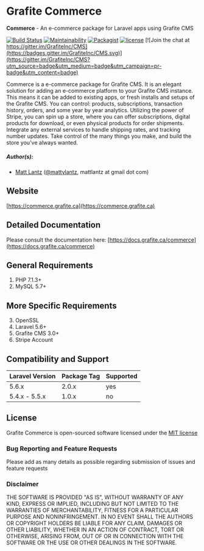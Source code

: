 # Grafite Commerce

**Commerce** - An e-commerce package for Laravel apps using Grafite CMS

[![Build Status](https://travis-ci.org/GrafiteInc/Commerce.svg?branch=master)](https://travis-ci.org/GrafiteInc/Commerce)
[![Maintainability](https://api.codeclimate.com/v1/badges/f28b73ebf600f2db7f48/maintainability)](https://codeclimate.com/github/GrafiteInc/Commerce/maintainability)
[![Packagist](https://img.shields.io/packagist/dt/grafite/commerce.svg?maxAge=2592000)](https://packagist.org/packages/grafite/commerce)
[![license](https://img.shields.io/github/license/mashape/apistatus.svg?maxAge=2592000)](https://packagist.org/packages/grafite/commerce)
[![Join the chat at https://gitter.im/GrafiteInc/CMS](https://badges.gitter.im/GrafiteInc/CMS.svg)](https://gitter.im/GrafiteInc/CMS?utm_source=badge&utm_medium=badge&utm_campaign=pr-badge&utm_content=badge)

Commerce is a e-commerce package for Grafite CMS. It is an elegant solution for adding an e-commerce platform to your Grafite CMS instance. This means it can be added to existing apps, or fresh installs and setups of the Grafite CMS.
You can control: products, subscriptions, transaction history, orders, and some year by year analytics. Utilizing the power of Stripe, you can spin up a store, where you can offer subscriptions, digital products for download, or even physical products for order shipments. Integrate any external services to handle shipping rates, and tracking number updates. Take control of the many things you make, and build the store you've always wanted.

##### Author(s):
* [Matt Lantz](https://github.com/mlantz) ([@mattylantz](http://twitter.com/mattylantz), mattlantz at gmail dot com)

## Website
[https://commerce.grafite.ca](https://commerce.grafite.ca)

## Detailed Documentation
Please consult the documentation here: [https://docs.grafite.ca/commerce](https://docs.grafite.ca/commerce)

## General Requirements
1. PHP 7.1.3+
2. MySQL 5.7+

## More Specific Requirements
3. OpenSSL
4. Laravel 5.6+
5. Grafite CMS 3.0+
6. Stripe Account

## Compatibility and Support
| Laravel Version | Package Tag | Supported |
|-----------------|-------------|-----------|
| 5.6.x | 2.0.x | yes |
| 5.4.x - 5.5.x | 1.0.x | no |

## License
Grafite Commerce is open-sourced software licensed under the [MIT license](http://opensource.org/licenses/MIT)

### Bug Reporting and Feature Requests
Please add as many details as possible regarding submission of issues and feature requests

### Disclaimer
THE SOFTWARE IS PROVIDED "AS IS", WITHOUT WARRANTY OF ANY KIND, EXPRESS OR IMPLIED, INCLUDING BUT NOT LIMITED TO THE WARRANTIES OF MERCHANTABILITY, FITNESS FOR A PARTICULAR PURPOSE AND NONINFRINGEMENT. IN NO EVENT SHALL THE AUTHORS OR COPYRIGHT HOLDERS BE LIABLE FOR ANY CLAIM, DAMAGES OR OTHER LIABILITY, WHETHER IN AN ACTION OF CONTRACT, TORT OR OTHERWISE, ARISING FROM, OUT OF OR IN CONNECTION WITH THE SOFTWARE OR THE USE OR OTHER DEALINGS IN THE SOFTWARE.
